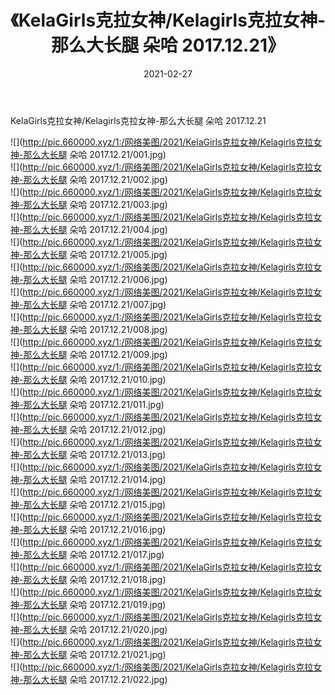 ﻿---
layout: post
title:  《KelaGirls克拉女神/Kelagirls克拉女神-那么大长腿 朵哈 2017.12.21》
date:   2021-02-27
img: http://pic.660000.xyz/1:/网络美图/2021/KelaGirls克拉女神/Kelagirls克拉女神-那么大长腿 朵哈 2017.12.21/000.jpg
categories: [美女, 清纯, 唯美]
---

KelaGirls克拉女神/Kelagirls克拉女神-那么大长腿 朵哈 2017.12.21

 ![](http://pic.660000.xyz/1:/网络美图/2021/KelaGirls克拉女神/Kelagirls克拉女神-那么大长腿 朵哈 2017.12.21/001.jpg) <br>![](http://pic.660000.xyz/1:/网络美图/2021/KelaGirls克拉女神/Kelagirls克拉女神-那么大长腿 朵哈 2017.12.21/002.jpg) <br>![](http://pic.660000.xyz/1:/网络美图/2021/KelaGirls克拉女神/Kelagirls克拉女神-那么大长腿 朵哈 2017.12.21/003.jpg) <br>![](http://pic.660000.xyz/1:/网络美图/2021/KelaGirls克拉女神/Kelagirls克拉女神-那么大长腿 朵哈 2017.12.21/004.jpg) <br>![](http://pic.660000.xyz/1:/网络美图/2021/KelaGirls克拉女神/Kelagirls克拉女神-那么大长腿 朵哈 2017.12.21/005.jpg) <br>![](http://pic.660000.xyz/1:/网络美图/2021/KelaGirls克拉女神/Kelagirls克拉女神-那么大长腿 朵哈 2017.12.21/006.jpg) <br>![](http://pic.660000.xyz/1:/网络美图/2021/KelaGirls克拉女神/Kelagirls克拉女神-那么大长腿 朵哈 2017.12.21/007.jpg) <br>![](http://pic.660000.xyz/1:/网络美图/2021/KelaGirls克拉女神/Kelagirls克拉女神-那么大长腿 朵哈 2017.12.21/008.jpg) <br>![](http://pic.660000.xyz/1:/网络美图/2021/KelaGirls克拉女神/Kelagirls克拉女神-那么大长腿 朵哈 2017.12.21/009.jpg) <br>![](http://pic.660000.xyz/1:/网络美图/2021/KelaGirls克拉女神/Kelagirls克拉女神-那么大长腿 朵哈 2017.12.21/010.jpg) <br>![](http://pic.660000.xyz/1:/网络美图/2021/KelaGirls克拉女神/Kelagirls克拉女神-那么大长腿 朵哈 2017.12.21/011.jpg) <br>![](http://pic.660000.xyz/1:/网络美图/2021/KelaGirls克拉女神/Kelagirls克拉女神-那么大长腿 朵哈 2017.12.21/012.jpg) <br>![](http://pic.660000.xyz/1:/网络美图/2021/KelaGirls克拉女神/Kelagirls克拉女神-那么大长腿 朵哈 2017.12.21/013.jpg) <br>![](http://pic.660000.xyz/1:/网络美图/2021/KelaGirls克拉女神/Kelagirls克拉女神-那么大长腿 朵哈 2017.12.21/014.jpg) <br>![](http://pic.660000.xyz/1:/网络美图/2021/KelaGirls克拉女神/Kelagirls克拉女神-那么大长腿 朵哈 2017.12.21/015.jpg) <br>![](http://pic.660000.xyz/1:/网络美图/2021/KelaGirls克拉女神/Kelagirls克拉女神-那么大长腿 朵哈 2017.12.21/016.jpg) <br>![](http://pic.660000.xyz/1:/网络美图/2021/KelaGirls克拉女神/Kelagirls克拉女神-那么大长腿 朵哈 2017.12.21/017.jpg) <br>![](http://pic.660000.xyz/1:/网络美图/2021/KelaGirls克拉女神/Kelagirls克拉女神-那么大长腿 朵哈 2017.12.21/018.jpg) <br>![](http://pic.660000.xyz/1:/网络美图/2021/KelaGirls克拉女神/Kelagirls克拉女神-那么大长腿 朵哈 2017.12.21/019.jpg) <br>![](http://pic.660000.xyz/1:/网络美图/2021/KelaGirls克拉女神/Kelagirls克拉女神-那么大长腿 朵哈 2017.12.21/020.jpg) <br>![](http://pic.660000.xyz/1:/网络美图/2021/KelaGirls克拉女神/Kelagirls克拉女神-那么大长腿 朵哈 2017.12.21/021.jpg) <br>![](http://pic.660000.xyz/1:/网络美图/2021/KelaGirls克拉女神/Kelagirls克拉女神-那么大长腿 朵哈 2017.12.21/022.jpg) <br>